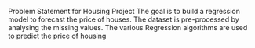 Problem Statement for Housing Project
The goal is to build a regression model to forecast the price of houses. The dataset is pre-processed by analysing the missing values.
The various Regression algorithms are used to predict the price of housing
